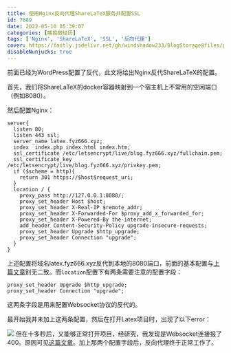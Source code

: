 ```yaml
---
title: 使用Nginx反向代理ShareLaTeX服务并配置SSL
id: 7689
date: 2022-05-10 05:39:07
categories: [瞎捣鼓经历]
tags: ['Nginx', 'ShareLaTeX', 'SSL', '反向代理']
cover: https://fastly.jsdelivr.net/gh/windshadow233/BlogStorage@files/png/6dcb6b6f9c32bc7a8947a3884b36609c.png
disableNunjucks: true
---
```


前面已经为WordPress配置了反代，此文将给出Nginx反代ShareLaTeX的配置。

首先，我们将ShareLaTeX的docker容器映射到一个宿主机上不常用的空闲端口（例如8080）。


然后配置Nginx：

```nginx
server{
  listen 80;
  listen 443 ssl;
  server_name latex.fyz666.xyz;
  index  index.php index.html index.htm;
  ssl_certificate /etc/letsencrypt/live/blog.fyz666.xyz/fullchain.pem;
  ssl_certificate_key /etc/letsencrypt/live/blog.fyz666.xyz/privkey.pem;
  if ($scheme = http){
    return 301 https://$host$request_uri;
  }
  location / {
    proxy_pass http://127.0.0.1:8080/;
    proxy_set_header Host $host;
    proxy_set_header X-Real-IP $remote_addr;
    proxy_set_header X-Forwarded-For $proxy_add_x_forwarded_for;
    proxy_set_header X-Powered-By the-internet;
    add_header Content-Security-Policy upgrade-insecure-requests;
    proxy_set_header Upgrade $http_upgrade;
    proxy_set_header Connection "upgrade";
  }
}
```

上述配置将域名latex.fyz666.xyz反代到本地的8080端口，前面的基本配置与[上篇文章](/blog/7673/)别无二致。而`location`配置下有两条需要注意的配置字段：

```nginx
proxy_set_header Upgrade $http_upgrade;
proxy_set_header Connection "upgrade";
```

这两条字段是用来配置Websocket协议的反代的。


最开始我并未加上这两条配置，然后在打开Latex项目时，出现了以下error：

![](https://fastly.jsdelivr.net/gh/windshadow233/BlogStorage@files/png/6dcb6b6f9c32bc7a8947a3884b36609c.png)
但在十多秒后，又能够正常打开项目，经研究，我发现是Websocket连接报了400。原因可见[这篇文章](https://echizen.github.io/tech/2018/10-21-nginx-websocket)。加上那两个配置字段后，反向代理终于正常工作了。
